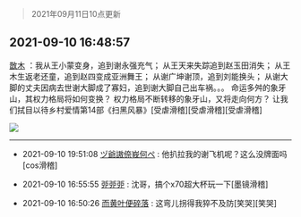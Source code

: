 > 2021年09月11日10点更新
<link rel="stylesheet" href="https://cdn.jsdelivr.net/gh/taotie6/sampleJSON@main/css/photo_show.css">
<meta name="referrer" content="no-referrer" />


 ## 2021-09-10 16:48:57 

 [㪚木](https://www.coolapk.com/feed/29892861?shareKey=NTc4MjI0NzFkYTkxNjEzYjFlN2I~) ：我从王小蒙变身，追到谢永强充气；
从王天来失踪追到赵玉田消失；
从王木生返老还童，追到赵四变成亚洲舞王；
从谢广坤谢顶，追到刘能换头；
从谢大脚的丈夫因病去世谢大脚成了寡妇，追到谢大脚自己出车祸。。。
命运多舛的象牙山，其权力格局将如何变换？
权力格局不断转移的象牙山<!--break-->，又将走向何方？
让我们拭目以待乡村爱情第14部《扫黑风暴》[受虐滑稽][受虐滑稽][受虐滑稽] 

<div class="album">
<img class="img-item" src="https://image.coolapk.com/feed/2019/0507/23/1081091_4586_1095@230x167.gif" />
</div>

 ------- 

- 2021-09-10 19:51:08 [ヅ爺謸倷峩何ぺ](uid=11968954) : 他扒拉我的谢飞机呢？这么没牌面吗[cos滑稽] 

- 2021-09-10 16:55:55 [戼戼戼](uid=4044548) : 沈哥，搞个x70超大杯玩一下[墨镜滑稽] 

- 2021-09-10 16:50:26 [而黄叶便碎落](uid=2845514) : 这弯儿拐得我猝不及防[笑哭][笑哭] 

